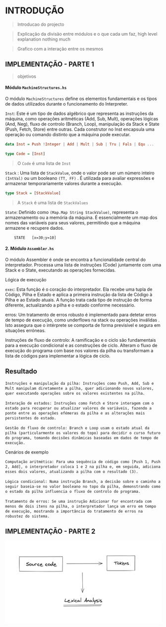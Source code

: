 # INTRODUÇÃO

> Introducao do projecto

> Explicação da divisão entre módulos e o que cada um faz, high level explanation nothing much

> Grafico com a interação entre os mesmos

## IMPLEMENTAÇÃO - PARTE 1

> objetivos

#### Módulo `MachineStructures.hs`


O módulo `MachineStructures` define os elementos fundamentais e os tipos de dados utilizados durante o funcionamento do Interpreter.


`Inst`: Este é um tipo de dados algébrico que representa as instruções da máquina, como operações aritméticas (Add, Sub, Mult), operações lógicas (And, Neg), fluxo de controlo (Branch, Loop), manipulação da Stack e State (Push, Fetch, Store) entre outras. Cada construtor no Inst encapsula uma operação ou comando distinto que a máquina pode executar.

~~~hs
data Inst = Push !Integer | Add | Mult | Sub | Tru | Fals | Equ ...
~~~

~~~hs
type Code = [Inst]
~~~
> O `Code` é uma lista de `Inst`



`Stack` : Uma lista de `StackValue`, onde o valor pode ser um número inteiro `(IntVal)` ou um booleano `(TT, FF)` . É utilizada para avaliar expressões e armazenar temporariamente valores durante a execução.

~~~hs
type Stack = [StackValue]
~~~
> A `Stack` é uma lista de `StackValues`

`State`: Definido como  `(Map.Map String StackValue)`, representa o armazenamento ou a memória da máquina. É essencialmente um map dos nomes das variáveis para seus valores, permitindo que a máquina armazene e recupere dados.

~~~
    STATE   [x=30;y=10]
~~~


#### 2. Módulo `Assembler.hs`


O módulo Assembler é onde se encontra a funcionalidade central do interpretador. Processa uma lista de instruções (Code) juntamente com uma Stack e o State, executando as operações fornecidas. 



Lógica de execução 

`exec`: Esta função é o coração do interpretador. Ela recebe uma tupla de Código, Pilha e Estado e aplica a primeira instrução da lista de Código à Pilha e ao Estado atuais. A função trata cada tipo de instrução de forma diferente, actualizando a pilha e o estado conforme necessário.



erros: Um tratamento de erros robusto é implementado para detetar erros de tempo de execução, como underflows na stack ou operações inválidas . Isto assegura que o intérprete se comporta de forma previsível e segura em situações erróneas.

Instruções de fluxo de controlo: A ramificação e o ciclo são fundamentais para a execução condicional e as construções de ciclo. Alteram o fluxo de execução do programa com base nos valores da pilha ou transformam a lista de códigos para implementar a lógica de ciclo.

## Resultado 

    Instruções e manipulação da pilha: Instruções como Push, Add, Sub e Mult manipulam diretamente a pilha, quer adicionando novos valores, quer executando operações sobre os valores existentes na pilha.

    Interação de estados: Instruções como Fetch e Store interagem com o estado para recuperar ou atualizar valores de variáveis, fazendo a ponte entre as operações efémeras da pilha e as alterações mais persistentes do estado.

    Gestão do fluxo de controlo: Branch e Loop usam o estado atual da pilha (particularmente os valores do topo) para decidir o curso futuro do programa, tomando decisões dinâmicas baseadas em dados de tempo de execução.

Cenários de exemplo

    Computação aritmética: Para uma sequência de código como [Push 1, Push 2, Add], o interpretador coloca 1 e 2 na pilha e, em seguida, adiciona esses dois valores, atualizando a pilha com o resultado (3).

    Lógica condicional: Numa instrução Branch, a decisão sobre o caminho a seguir baseia-se no valor booleano no topo da pilha, demonstrando como o estado da pilha influencia o fluxo de controlo do programa.

    Tratamento de erros: Se uma instrução Adicionar for encontrada com menos de dois itens na pilha, o interpretador lança um erro em tempo de execução, mostrando a importância do tratamento de erros na robustez do sistema.


## IMPLEMENTAÇÃO - PARTE 2

![just testing](lexical-analysis.png)